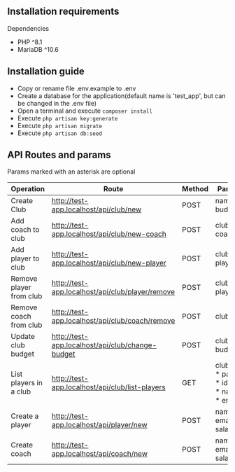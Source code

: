 ## Installation requirements

Dependencies

- PHP ^8.1
- MariaDB ^10.6

## Installation guide

- Copy or rename file .env.example to .env
- Create a database for the application(default name is 'test_app', but can be changed in the .env file)
- Open a terminal and execute ```composer install```
- Execute ```php artisan key:generate```
- Execute ```php artisan migrate```
- Execute ```php artisan db:seed```

## API Routes and params

Params marked with an asterisk are optional

| Operation | Route | Method | Params |
|---|---|---|---|
| Create Club |http://test-app.localhost/api/club/new | POST | name <br /> budget  |
| Add coach to club |http://test-app.localhost/api/club/new-coach | POST | club_id <br /> coach_id |
| Add player to club | http://test-app.localhost/api/club/new-player | POST | club_id <br /> player_id |
| Remove player from club | http://test-app.localhost/api/club/player/remove | POST | club_id <br /> player_id |
| Remove coach from club | http://test-app.localhost/api/club/coach/remove | POST | club_id |
| Update club budget | http://test-app.localhost/api/club/change-budget | POST | club_id <br /> budget |
| List players in a club | http://test-app.localhost/api/club/list-players | GET | club_id <br /> * page <br /> * id <br /> * name <br /> * email |
| Create a player | http://test-app.localhost/api/player/new | POST | name <br /> email <br /> salary |
| Create coach | http://test-app.localhost/api/coach/new | POST | name <br /> email <br /> salary |
